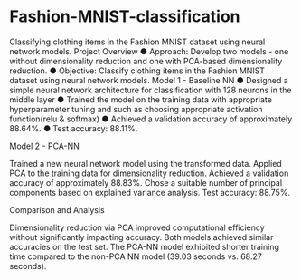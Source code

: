 # Fashion-MNIST-classification
Classifying clothing items in the Fashion MNIST dataset using neural network models.
Project Overview
● Approach: Develop two models - one without dimensionality reduction and one with PCA-based dimensionality reduction.
● Objective: Classify clothing items in the Fashion MNIST dataset using neural network models.
Model 1 - Baseline NN
● Designed a simple neural network architecture for classification with 128 neurons in the middle layer
● Trained the model on the training data with appropriate hyperparameter tuning and such as choosing appropriate activation function(relu & softmax)
● Achieved a validation accuracy of approximately 88.64%.
● Test accuracy: 88.11%.

Model 2 - PCA-NN

Trained a new neural network model using the transformed data.
Applied PCA to the training data for dimensionality reduction.
Achieved a validation accuracy of approximately 88.83%.
Chose a suitable number of principal components based on explained variance analysis.
Test accuracy: 88.75%.

Comparison and Analysis

Dimensionality reduction via PCA improved computational efficiency without significantly impacting accuracy.
Both models achieved similar accuracies on the test set.
The PCA-NN model exhibited shorter training time compared to the non-PCA NN model (39.03 seconds vs. 68.27 seconds).
